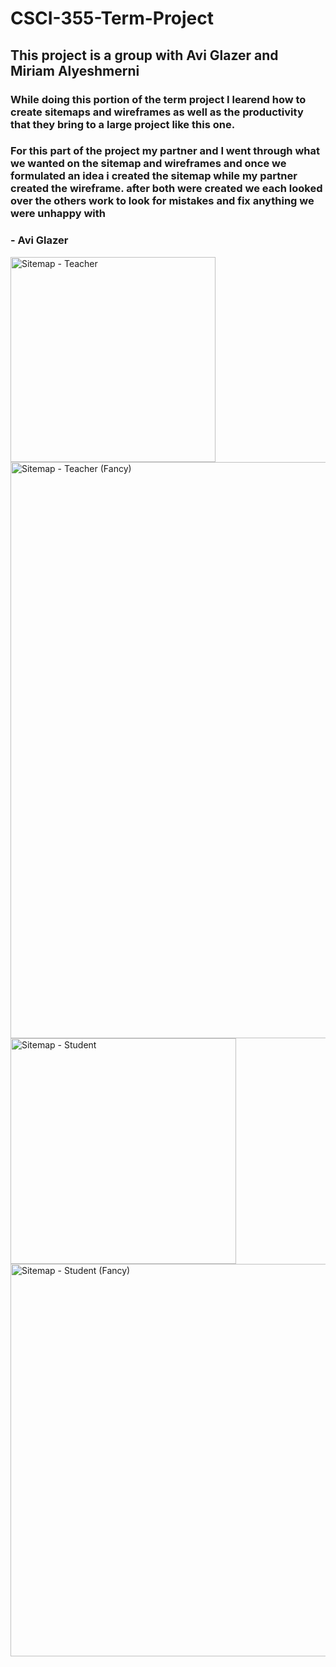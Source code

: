 # CSCI-355-Term-Project

## This project is a group with Avi Glazer and Miriam Alyeshmerni


### While doing this portion of the term project I learend how to create sitemaps and wireframes as well as the productivity that they bring to a large project like this one.
### For this part of the project my partner and I went through what we wanted on the sitemap and wireframes and once we formulated an idea i created the sitemap while my partner created the wireframe. after both were created we each looked over the others work to look for mistakes and fix anything we were unhappy with 
### - Avi Glazer

<img width="328" alt="Sitemap - Teacher" src="https://user-images.githubusercontent.com/51724278/136141126-eff8ffd7-d597-4e9b-84fa-e8faf8818449.png">
<img width="922" alt="Sitemap - Teacher (Fancy)" src="https://user-images.githubusercontent.com/51724278/136142325-880a12ec-eb87-4d64-a91f-6834aa8e86a1.png">
<img width="361" alt="Sitemap - Student" src="https://user-images.githubusercontent.com/51724278/136141135-5363b1ce-cc68-4589-ad70-d721de28ac86.png">
<img width="628" alt="Sitemap - Student (Fancy)" src="https://user-images.githubusercontent.com/51724278/136142316-459da4cd-e8fd-4c8d-ab45-2c41707f6fb2.png">
